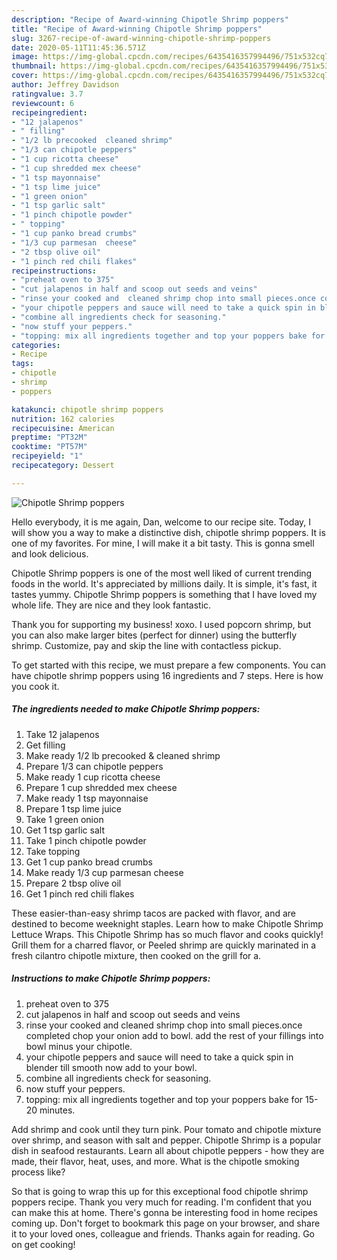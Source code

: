 ```yaml
---
description: "Recipe of Award-winning Chipotle Shrimp poppers"
title: "Recipe of Award-winning Chipotle Shrimp poppers"
slug: 3267-recipe-of-award-winning-chipotle-shrimp-poppers
date: 2020-05-11T11:45:36.571Z
image: https://img-global.cpcdn.com/recipes/6435416357994496/751x532cq70/chipotle-shrimp-poppers-recipe-main-photo.jpg
thumbnail: https://img-global.cpcdn.com/recipes/6435416357994496/751x532cq70/chipotle-shrimp-poppers-recipe-main-photo.jpg
cover: https://img-global.cpcdn.com/recipes/6435416357994496/751x532cq70/chipotle-shrimp-poppers-recipe-main-photo.jpg
author: Jeffrey Davidson
ratingvalue: 3.7
reviewcount: 6
recipeingredient:
- "12 jalapenos"
- " filling"
- "1/2 lb precooked  cleaned shrimp"
- "1/3 can chipotle peppers"
- "1 cup ricotta cheese"
- "1 cup shredded mex cheese"
- "1 tsp mayonnaise"
- "1 tsp lime juice"
- "1 green onion"
- "1 tsp garlic salt"
- "1 pinch chipotle powder"
- " topping"
- "1 cup panko bread crumbs"
- "1/3 cup parmesan  cheese"
- "2 tbsp olive oil"
- "1 pinch red chili flakes"
recipeinstructions:
- "preheat oven to 375"
- "cut jalapenos in half and scoop out seeds and veins"
- "rinse your cooked and  cleaned shrimp chop into small pieces.once completed chop your onion add to bowl. add the rest of your fillings into bowl minus your chipotle."
- "your chipotle peppers and sauce will need to take a quick spin in blender till smooth now add to your bowl."
- "combine all ingredients check for seasoning."
- "now stuff your peppers."
- "topping: mix all ingredients together and top your poppers bake for 15-20 minutes."
categories:
- Recipe
tags:
- chipotle
- shrimp
- poppers

katakunci: chipotle shrimp poppers 
nutrition: 162 calories
recipecuisine: American
preptime: "PT32M"
cooktime: "PT57M"
recipeyield: "1"
recipecategory: Dessert

---
```



![Chipotle Shrimp poppers](https://img-global.cpcdn.com/recipes/6435416357994496/751x532cq70/chipotle-shrimp-poppers-recipe-main-photo.jpg)

Hello everybody, it is me again, Dan, welcome to our recipe site. Today, I will show you a way to make a distinctive dish, chipotle shrimp poppers. It is one of my favorites. For mine, I will make it a bit tasty. This is gonna smell and look delicious.

Chipotle Shrimp poppers is one of the most well liked of current trending foods in the world. It's appreciated by millions daily. It is simple, it's fast, it tastes yummy. Chipotle Shrimp poppers is something that I have loved my whole life. They are nice and they look fantastic.

Thank you for supporting my business! xoxo. I used popcorn shrimp, but you can also make larger bites (perfect for dinner) using the butterfly shrimp. Customize, pay and skip the line with contactless pickup.


To get started with this recipe, we must prepare a few components. You can have chipotle shrimp poppers using 16 ingredients and 7 steps. Here is how you cook it.

<!--inarticleads1-->

##### The ingredients needed to make Chipotle Shrimp poppers:

1. Take 12 jalapenos
1. Get  filling
1. Make ready 1/2 lb precooked &amp; cleaned shrimp
1. Prepare 1/3 can chipotle peppers
1. Make ready 1 cup ricotta cheese
1. Prepare 1 cup shredded mex cheese
1. Make ready 1 tsp mayonnaise
1. Prepare 1 tsp lime juice
1. Take 1 green onion
1. Get 1 tsp garlic salt
1. Take 1 pinch chipotle powder
1. Take  topping
1. Get 1 cup panko bread crumbs
1. Make ready 1/3 cup parmesan  cheese
1. Prepare 2 tbsp olive oil
1. Get 1 pinch red chili flakes


These easier-than-easy shrimp tacos are packed with flavor, and are destined to become weeknight staples. Learn how to make Chipotle Shrimp Lettuce Wraps. This Chipotle Shrimp has so much flavor and cooks quickly! Grill them for a charred flavor, or Peeled shrimp are quickly marinated in a fresh cilantro chipotle mixture, then cooked on the grill for a. 

<!--inarticleads2-->

##### Instructions to make Chipotle Shrimp poppers:

1. preheat oven to 375
1. cut jalapenos in half and scoop out seeds and veins
1. rinse your cooked and  cleaned shrimp chop into small pieces.once completed chop your onion add to bowl. add the rest of your fillings into bowl minus your chipotle.
1. your chipotle peppers and sauce will need to take a quick spin in blender till smooth now add to your bowl.
1. combine all ingredients check for seasoning.
1. now stuff your peppers.
1. topping: mix all ingredients together and top your poppers bake for 15-20 minutes.


Add shrimp and cook until they turn pink. Pour tomato and chipotle mixture over shrimp, and season with salt and pepper. Chipotle Shrimp is a popular dish in seafood restaurants. Learn all about chipotle peppers - how they are made, their flavor, heat, uses, and more. What is the chipotle smoking process like? 

So that is going to wrap this up for this exceptional food chipotle shrimp poppers recipe. Thank you very much for reading. I'm confident that you can make this at home. There's gonna be interesting food in home recipes coming up. Don't forget to bookmark this page on your browser, and share it to your loved ones, colleague and friends. Thanks again for reading. Go on get cooking!
